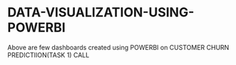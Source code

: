 # DATA-VISUALIZATION-USING-POWERBI

Above are few dashboards created using POWERBI on 
CUSTOMER CHURN PREDICTIION(TASK 1)
CALL 

